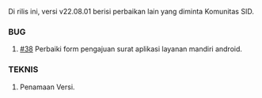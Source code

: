 Di rilis ini, versi v22.08.01 berisi perbaikan lain yang diminta Komunitas SID.

### BUG

1. [#38](https://github.com/OpenSID/wiki-mobile/issues/38) Perbaiki form pengajuan surat aplikasi layanan mandiri android.

### TEKNIS

1. Penamaan Versi.
